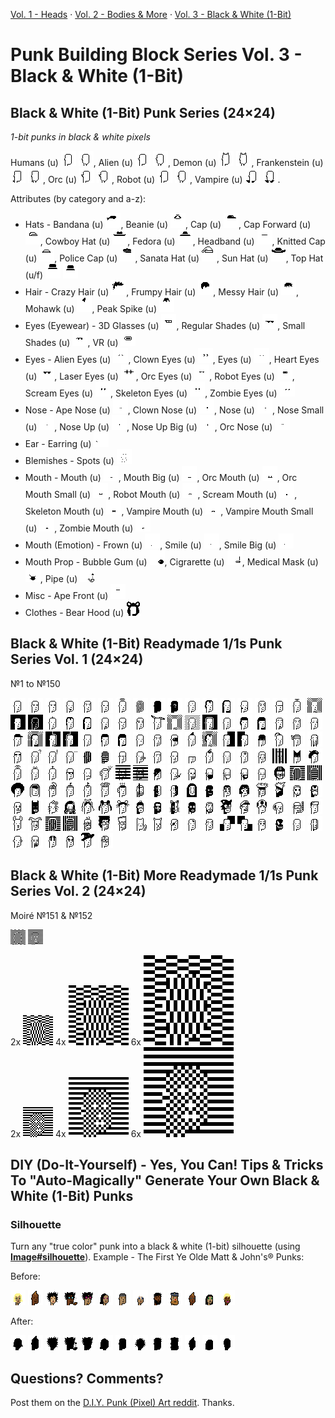 

[Vol. 1 - Heads](https://github.com/cryptopunksnotdead/punks.blocks) ·
[Vol. 2 - Bodies & More](https://github.com/cryptopunksnotdead/punks.bodies) ·
[Vol. 3 - Black & White (1-Bit)](https://github.com/cryptopunksnotdead/punks.black)


# Punk Building Block Series Vol. 3 - Black & White (1-Bit)



## Black & White (1-Bit) Punk Series (24×24)

_1-bit punks in black & white pixels_

Humans (u)
![](basic/human-i.png)
![](basic/human-ii.png),
Alien (u)
![](basic/alien-i.png)
![](basic/alien-ii.png),
Demon (u)
![](basic/demon-i.png)
![](basic/demon-ii.png),
Frankenstein (u)
![](basic/frankenstein-i.png)
![](basic/frankenstein-ii.png),
Orc (u)
![](basic/orc-i.png)
![](basic/orc-ii.png),
Robot (u)
![](basic/robot-i.png)
![](basic/robot-ii.png),
Vampire (u)
![](basic/vampire-i.png)
![](basic/vampire-ii.png).




Attributes (by category and a-z):

- Hats -
  Bandana (u)          ![](basic/u/bandana.png),
  Beanie (u)           ![](basic/u/beanie.png),
  Cap (u)              ![](basic/u/cap.png),
  Cap Forward (u)      ![](basic/u/capforward.png),
  Cowboy Hat (u)       ![](basic/u/cowboyhat.png),
  Fedora (u)           ![](basic/u/fedora.png),
  Headband (u)         ![](basic/u/headband.png),
  Knitted Cap (u)      ![](basic/u/knittedcap.png),
  Police Cap (u)       ![](basic/u/policecap.png),
  Sanata Hat (u)       ![](basic/u/santahat.png),
  Sun Hat (u)          ![](basic/u/sunhat.png),
  Top Hat (u/f)        ![](basic/u/tophat.png) ![](basic/f/tophat.png)
- Hair -
  Crazy Hair (u)      ![](basic/u/crazyhair.png),
  Frumpy Hair (u)     ![](basic/u/frumpyhair.png),
  Messy Hair (u)      ![](basic/u/messyhair.png),
  Mohawk (u)          ![](basic/u/mohawk.png),
  Peak Spike (u)      ![](basic/u/peakspike.png)
- Eyes (Eyewear) -
  3D Glasses (u)       ![](basic/u/3dglasses.png),
  Regular Shades (u)   ![](basic/u/regularshades.png),
  Small Shades (u)     ![](basic/u/smallshades.png),
  VR (u)               ![](basic/u/vr.png)
- Eyes -
  Alien Eyes (u)       ![](basic/u/alien-eyes.png),
  Clown Eyes (u)       ![](basic/u/clowneyes.png),
  Eyes (u)             ![](basic/u/eyes.png),
  Heart Eyes (u)       ![](basic/u/hearteyes.png),
  Laser Eyes (u)       ![](basic/u/lasereyes.png),
  Orc Eyes (u)         ![](basic/u/orc-eyes.png),
  Robot Eyes (u)       ![](basic/u/robot-eyes.png),
  Scream Eyes (u)      ![](basic/u/scream-eyes.png),
  Skeleton Eyes (u)    ![](basic/u/skeleton-eyes.png),
  Zombie Eyes (u)      ![](basic/u/zombie-eyes.png)
- Nose -
  Ape Nose (u)         ![](basic/u/ape-nose.png),
  Clown Nose (u)       ![](basic/u/clownnose.png),
  Nose (u)             ![](basic/u/nose.png),
  Nose Small (u)       ![](basic/u/nose_small.png),
  Nose Up (u)          ![](basic/u/nose_up.png),
  Nose Up Big (u)      ![](basic/u/nose_up_big.png),
  Orc Nose (u)         ![](basic/u/orc-nose.png)
- Ear -
  Earring (u)          ![](basic/u/earring.png)
- Blemishes -
  Spots (u)            ![](basic/u/spots.png)
- Mouth -
  Mouth (u)            ![](basic/u/mouth.png),
  Mouth Big (u)        ![](basic/u/mouth_big.png),
  Orc Mouth (u)        ![](basic/u/orc-mouth.png),
  Orc Mouth Small (u)  ![](basic/u/orc-mouth_small.png),
  Robot Mouth (u)      ![](basic/u/robot-mouth.png),
  Scream Mouth (u)     ![](basic/u/scream-mouth.png),
  Skeleton Mouth (u)   ![](basic/u/skeleton-mouth.png),
  Vampire Mouth (u)    ![](basic/u/vampire-mouth.png),
  Vampire Mouth Small (u) ![](basic/u/vampire-mouth_small.png),
  Zombie Mouth (u)     ![](basic/u/zombie-mouth.png)
- Mouth (Emotion) -
  Frown (u)            ![](basic/u/frown.png),
  Smile (u)            ![](basic/u/smile.png),
  Smile Big (u)        ![](basic/u/smile_big.png)
- Mouth Prop -
  Bubble Gum (u)       ![](basic/u/bubblegum.png),
  Cigrarette (u)       ![](basic/u/cigarette.png),
  Medical Mask (u)     ![](basic/u/medicalmask.png),
  Pipe (u)             ![](basic/u/pipe.png)
- Misc -
  Ape Front (u)        ![](basic/u/ape-front.png)
- Clothes -
  Bear Hood (u)        ![](basic/u/bearhood.png)






## Black & White (1-Bit) Readymade 1/1s Punk Series Vol. 1 (24×24)

№1 to №150

![](1of1s.vol1/punk1.png)
![](1of1s.vol1/punk2.png)
![](1of1s.vol1/punk3.png)
![](1of1s.vol1/punk4.png)
![](1of1s.vol1/punk5.png)
![](1of1s.vol1/punk6.png)
![](1of1s.vol1/punk7.png)
![](1of1s.vol1/punk8.png)
![](1of1s.vol1/punk9.png)
![](1of1s.vol1/punk10.png)
![](1of1s.vol1/punk11.png)
![](1of1s.vol1/punk12.png)
![](1of1s.vol1/punk13.png)
![](1of1s.vol1/punk14.png)
![](1of1s.vol1/punk15.png)
![](1of1s.vol1/punk16.png)
![](1of1s.vol1/punk17.png)
![](1of1s.vol1/punk18.png)
![](1of1s.vol1/punk19.png)
![](1of1s.vol1/punk20.png)
![](1of1s.vol1/punk21.png)
![](1of1s.vol1/punk22.png)
![](1of1s.vol1/punk23.png)
![](1of1s.vol1/punk24.png)
![](1of1s.vol1/punk25.png)
![](1of1s.vol1/punk26.png)
![](1of1s.vol1/punk27.png)
![](1of1s.vol1/punk28.png)
![](1of1s.vol1/punk29.png)
![](1of1s.vol1/punk30.png)
![](1of1s.vol1/punk31.png)
![](1of1s.vol1/punk32.png)
![](1of1s.vol1/punk33.png)
![](1of1s.vol1/punk34.png)
![](1of1s.vol1/punk35.png)
![](1of1s.vol1/punk36.png)
![](1of1s.vol1/punk37.png)
![](1of1s.vol1/punk38.png)
![](1of1s.vol1/punk39.png)
![](1of1s.vol1/punk40.png)
![](1of1s.vol1/punk41.png)
![](1of1s.vol1/punk42.png)
![](1of1s.vol1/punk43.png)
![](1of1s.vol1/punk44.png)
![](1of1s.vol1/punk45.png)
![](1of1s.vol1/punk46.png)
![](1of1s.vol1/punk47.png)
![](1of1s.vol1/punk48.png)
![](1of1s.vol1/punk49.png)
![](1of1s.vol1/punk50.png)
![](1of1s.vol1/punk51.png)
![](1of1s.vol1/punk52.png)
![](1of1s.vol1/punk53.png)
![](1of1s.vol1/punk54.png)
![](1of1s.vol1/punk55.png)
![](1of1s.vol1/punk56.png)
![](1of1s.vol1/punk57.png)
![](1of1s.vol1/punk58.png)
![](1of1s.vol1/punk59.png)
![](1of1s.vol1/punk60.png)
![](1of1s.vol1/punk61.png)
![](1of1s.vol1/punk62.png)
![](1of1s.vol1/punk63.png)
![](1of1s.vol1/punk64.png)
![](1of1s.vol1/punk65.png)
![](1of1s.vol1/punk66.png)
![](1of1s.vol1/punk67.png)
![](1of1s.vol1/punk68.png)
![](1of1s.vol1/punk69.png)
![](1of1s.vol1/punk70.png)
![](1of1s.vol1/punk71.png)
![](1of1s.vol1/punk72.png)
![](1of1s.vol1/punk73.png)
![](1of1s.vol1/punk74.png)
![](1of1s.vol1/punk75.png)
![](1of1s.vol1/punk76.png)
![](1of1s.vol1/punk77.png)
![](1of1s.vol1/punk78.png)
![](1of1s.vol1/punk79.png)
![](1of1s.vol1/punk80.png)
![](1of1s.vol1/punk81.png)
![](1of1s.vol1/punk82.png)
![](1of1s.vol1/punk83.png)
![](1of1s.vol1/punk84.png)
![](1of1s.vol1/punk85.png)
![](1of1s.vol1/punk86.png)
![](1of1s.vol1/punk87.png)
![](1of1s.vol1/punk88.png)
![](1of1s.vol1/punk89.png)
![](1of1s.vol1/punk90.png)
![](1of1s.vol1/punk91.png)
![](1of1s.vol1/punk92.png)
![](1of1s.vol1/punk93.png)
![](1of1s.vol1/punk94.png)
![](1of1s.vol1/punk95.png)
![](1of1s.vol1/punk96.png)
![](1of1s.vol1/punk97.png)
![](1of1s.vol1/punk98.png)
![](1of1s.vol1/punk99.png)
![](1of1s.vol1/punk100.png)
![](1of1s.vol1/punk101.png)
![](1of1s.vol1/punk102.png)
![](1of1s.vol1/punk103.png)
![](1of1s.vol1/punk104.png)
![](1of1s.vol1/punk105.png)
![](1of1s.vol1/punk106.png)
![](1of1s.vol1/punk107.png)
![](1of1s.vol1/punk108.png)
![](1of1s.vol1/punk109.png)
![](1of1s.vol1/punk110.png)
![](1of1s.vol1/punk111.png)
![](1of1s.vol1/punk112.png)
![](1of1s.vol1/punk113.png)
![](1of1s.vol1/punk114.png)
![](1of1s.vol1/punk115.png)
![](1of1s.vol1/punk116.png)
![](1of1s.vol1/punk117.png)
![](1of1s.vol1/punk118.png)
![](1of1s.vol1/punk119.png)
![](1of1s.vol1/punk120.png)
![](1of1s.vol1/punk121.png)
![](1of1s.vol1/punk122.png)
![](1of1s.vol1/punk123.png)
![](1of1s.vol1/punk124.png)
![](1of1s.vol1/punk125.png)
![](1of1s.vol1/punk126.png)
![](1of1s.vol1/punk127.png)
![](1of1s.vol1/punk128.png)
![](1of1s.vol1/punk129.png)
![](1of1s.vol1/punk130.png)
![](1of1s.vol1/punk131.png)
![](1of1s.vol1/punk132.png)
![](1of1s.vol1/punk133.png)
![](1of1s.vol1/punk134.png)
![](1of1s.vol1/punk135.png)
![](1of1s.vol1/punk136.png)
![](1of1s.vol1/punk137.png)
![](1of1s.vol1/punk138.png)
![](1of1s.vol1/punk139.png)
![](1of1s.vol1/punk140.png)
![](1of1s.vol1/punk141.png)
![](1of1s.vol1/punk142.png)
![](1of1s.vol1/punk143.png)
![](1of1s.vol1/punk144.png)
![](1of1s.vol1/punk145.png)
![](1of1s.vol1/punk146.png)
![](1of1s.vol1/punk147.png)
![](1of1s.vol1/punk148.png)
![](1of1s.vol1/punk149.png)
![](1of1s.vol1/punk150.png)



## Black & White (1-Bit) More Readymade 1/1s Punk Series Vol. 2 (24×24)

Moiré №151 & №152

![](1of1s.vol2/punk151.png)
![](1of1s.vol2/punk152.png)


2x ![](i/punk151@2x.png) 4x ![](i/punk151@4x.png) 6x ![](i/punk151@6x.png)    <br>
2x ![](i/punk152@2x.png) 4x ![](i/punk152@4x.png) 6x ![](i/punk152@6x.png)





## DIY (Do-It-Yourself) - Yes, You Can! Tips & Tricks To "Auto-Magically" Generate Your Own Black & White (1-Bit) Punks


### Silhouette

Turn any "true color" punk into a black & white (1-bit)
silhouette  (using [**Image#silhouette**](https://github.com/learnpixelart)).
Example - The First Ye Olde Matt & John's® Punks:

Before:

![](i/yeoldepunk0.png)
![](i/yeoldepunk1.png)
![](i/yeoldepunk2.png)
![](i/yeoldepunk3.png)
![](i/yeoldepunk4.png)
![](i/yeoldepunk5.png)
![](i/yeoldepunk6.png)
![](i/yeoldepunk7.png)
![](i/yeoldepunk8.png)
![](i/yeoldepunk9.png)
![](i/yeoldepunk10.png)
![](i/yeoldepunk11.png)
![](i/yeoldepunk12.png)


After:

![](i/punk0-silhouette.png)
![](i/punk1-silhouette.png)
![](i/punk2-silhouette.png)
![](i/punk3-silhouette.png)
![](i/punk4-silhouette.png)
![](i/punk5-silhouette.png)
![](i/punk6-silhouette.png)
![](i/punk7-silhouette.png)
![](i/punk8-silhouette.png)
![](i/punk9-silhouette.png)
![](i/punk10-silhouette.png)
![](i/punk11-silhouette.png)
![](i/punk12-silhouette.png)







## Questions? Comments?

Post them on the [D.I.Y. Punk (Pixel) Art reddit](https://old.reddit.com/r/DIYPunkArt). Thanks.



